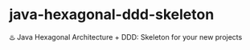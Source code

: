 # java-hexagonal-ddd-skeleton
♨️ Java Hexagonal Architecture + DDD:  Skeleton for your new projects
